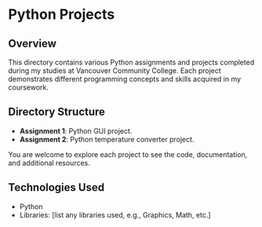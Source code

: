 # Python Projects

## Overview
This directory contains various Python assignments and projects completed during my studies at Vancouver Community College. Each project demonstrates different programming concepts and skills acquired in my coursework.

## Directory Structure
- **Assignment 1**: Python GUI project.
- **Assignment 2**: Python temperature converter project.

[//]: # (- **Project2/**: Brief description of what Project2 does.)

[//]: # (- **Project3/**: Brief description of what Project3 does.)

[//]: # (  )


You are welcome to explore each project to see the code, documentation, and additional resources.

## Technologies Used
- Python
- Libraries: [list any libraries used, e.g., Graphics, Math, etc.]

[//]: # (## Running the Projects)

[//]: # (To run any of the projects, follow these steps:)

[//]: # (1. Clone the repository:)

[//]: # (   ```bash)

[//]: # (   git clone https://github.com/your-username/school-programming-assignments.git)
